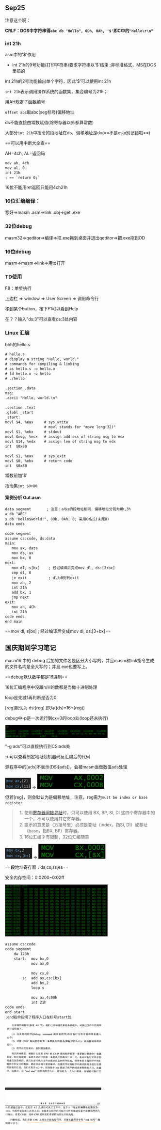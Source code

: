 ## Sep25

注意这个啊：

**CRLF：DOS中字符串得`abc db "Hello", 0Dh, 0Ah, '$'`即C中的`"Hello\r\n"`**



### int 21h

asm中的'\$'作用

* int 21h的9号功能(打印字符串)要求字符串以'\$'结束  ;非标准格式，MS在DOS里搞的

int 21h的2号功能输出单个字符，因此'\$'可以使用int 21h



`int 21h`表示调用操作系统的函数集，集合编号为21h；

用AH规定子函数编号



`offset abc`取abc(seg标号)偏移地址



ds不能直接由常数赋值(除寄存器以外都算常数)



大部分`int 21h`中指令的段地址在ds，偏移地址是dx(==不是csip别记错啦==)

==可以用中断大全查==



AH=4ch, AL=返回码

```assembly
mov ah, 4ch
mov al, 0
int 21h
; == `return 0;`
```



16位不能用ret返回只能用4ch21h



### 16位汇编编译：

写好$\Longrightarrow$masm .asm$\Longrightarrow$link .obj$\Longrightarrow$get .exe



### 32位debug

masm32$\Longrightarrow$qeditor$\Longrightarrow$编译$\Longrightarrow$把.exe拖到桌面并退出qeditor$\Longrightarrow$把.exe拖到OD

### 16位debug

masm$\Longrightarrow$masm$\Longrightarrow$link$\Longrightarrow$用td打开



### TD使用

F8：单步执行

上边栏 $\Rightarrow$ window $\Rightarrow$ User Screen  $\Rightarrow$ 调用命令行

移到某个button，按下F1可以看到Help

在？？输入"ds:3"可以查看ds:3处内容



### Linux 汇编

bhh的hello.s

```assembly
# hello.s
# display a string "Hello, world." 
# commands for compiling & linking
# as hello.s -o hello.o
# ld hello.o -o hello
# ./hello

.section .data
msg:
.ascii "Hello, world.\n" 

.section .text
.globl _start
_start:
movl $4, %eax     # sys_write
                  # movl stands for "move long(32)"
movl $1, %ebx     # stdout
movl $msg, %ecx   # assign address of string msg to ecx
movl $14, %edx    # assign len of string msg to edx
int  $0x80

movl $1, %eax     # sys_exit
movl $0, %ebx     # return code
int  $0x80
```

常数前加'\$'

指令集`int $0x80`





#### 案例分析 Out.asm

```assembly
data segment       ; 注意：a与s的段地址相同，偏移地址分别为0h,3h
a db "ABC"
s db "Hello$world!", 0Dh, 0Ah, 0; 采用C格式(末尾0)
data ends

code segment
assume cs:code, ds:data
main:
   mov ax, data
   mov ds, ax
   mov bx, 0
next:
   mov dl, s[bx]    ; 经过编译后变成mov dl, ds:[3+bx]
   cmp dl, 0
   je exit          ; dl为0则到exit
   mov ah, 2
   int 21h
   add bx, 1
   jmp next
exit:
   mov ah, 4Ch
   int 21h
code ends
end main
```

==mov dl, s[bx]    ; 经过编译后变成mov dl, ds:[3+bx]==



## 国庆期间学习笔记

masm16 中的 debug 后加的文件名是区分大小写的，并且masm和link指令生成的文件名均是全大写的；并且.exe也要写上。

==debug默认数字都是16进制==

16位汇编程序中没跟h/H的数都是当做十进制处理



loop是先减1再判断是否为0

[reg]默认为 ds:[reg] 即为((ds)\*16+(reg))



debug中-p是一次运行到cx=0的loop处(loop还未执行)

<img src="Sep25.assets/image-20191004103756210.png" alt="image-20191004103756210" style="zoom: 33%;" />

"-g ads"可以直接执行到CS:ads处

-u可以查看制定地址段机器码反汇编后的代码



源程序中的[ads]不表示(DS:[ads])，会被masm当做数值ads处理

<img src="Sep25.assets/image-20191007101944690.png" alt="image-20191007101944690" style="zoom:50%;" /> $\Longrightarrow$ <img src="Sep25.assets/image-20191007102016154.png" alt="image-20191007102016154" style="zoom:50%;" />

但若[reg]，则会默认为是偏移地址，注意，reg需为`must be index or base register`

> 1. 使用[寄存器间接寻址](https://www.baidu.com/s?wd=寄存器间接寻址&tn=SE_PcZhidaonwhc_ngpagmjz&rsv_dl=gh_pc_zhidao)时，只可以使用 BX, BP, SI, DI 这四个寄存器中的一个，不可以使用其它寄存器。
> 2. 提示的意思是（方括号里）必须是变址（index，指SI, DI）或基址（base，指BX, BP）寄存器。
> 3. 16位汇编才有限制，32位汇编随意

<img src="Sep25.assets/image-20191007102640402.png" alt="image-20191007102640402" style="zoom:50%;" /> $\Longrightarrow$ <img src="Sep25.assets/image-20191007102613701.png" alt="image-20191007102613701" style="zoom:50%;" />

==段地址寄存器：ds,cs,ss,es==

安全内存空间：0:0200~0:02ff

<img src="Sep25.assets/image-20191007104208879.png" alt="image-20191007104208879" style="zoom: 33%;" />

```assembly
assume cs:code
code segment
    dw 123h
    start:  mov bx,0
            mov ax,0

            mov cx,8
        s:  add ax,cs:[bx]
            add bx,2
            loop s

            mov ax,4c00h
            int 21h
code ends
end start
;end指令指明了程序入口在标号start处
```

<img src="Sep25.assets/image-20191007114743023.png" alt="image-20191007114743023" style="zoom:33%;" />